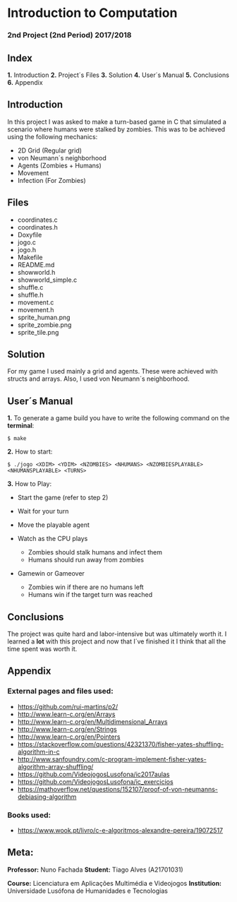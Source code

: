 ﻿# Introduction to Computation
### 2nd Project (2nd Period) 2017/2018

## Index

 **1.** Introduction
 **2.** Project´s Files
 **3.** Solution
 **4.** User´s Manual
 **5.** Conclusions
 **6.** Appendix

## Introduction

In this project I was asked to make a turn-based game in C that simulated a scenario where humans were stalked by zombies. This was to be achieved using the following mechanics:

- 2D Grid (Regular grid)
- von Neumann´s neighborhood
- Agents (Zombies + Humans)
- Movement
- Infection (For Zombies)

## Files

- coordinates.c
- coordinates.h
- Doxyfile
- jogo.c
- jogo.h
- Makefile
- README.md
- showworld.h
- showworld_simple.c
- shuffle.c
- shuffle.h
- movement.c
- movement.h
- sprite_human.png
- sprite_zombie.png
- sprite_tile.png

## Solution

For my game I used mainly a grid and agents. These were achieved with structs and arrays.
Also, I used von Neumann´s neighborhood.

## User´s Manual

 **1.** To generate a game build you have to write the following command on the **terminal**:

    $ make

 **2.** How to start:

	$ ./jogo <XDIM> <YDIM> <NZOMBIES> <NHUMANS> <NZOMBIESPLAYABLE> <NHUMANSPLAYABLE> <TURNS>

**3.** How to Play:

- Start the game (refer to step 2)
- Wait for your turn
- Move the playable agent
- Watch as the CPU plays

	- Zombies should stalk humans and infect them
	- Humans should run away from zombies

- Gamewin or Gameover

	 - Zombies win if there are no humans left
	 - Humans win if the target turn was reached

## Conclusions

The project was quite hard and labor-intensive but was ultimately worth it. I learned a **lot** with this project and now that I´ve finished it I think that all the time spent was worth it.

## Appendix

### External pages and files used:

- https://github.com/rui-martins/p2/
- http://www.learn-c.org/en/Arrays
- http://www.learn-c.org/en/Multidimensional_Arrays
- http://www.learn-c.org/en/Strings
- http://www.learn-c.org/en/Pointers
- https://stackoverflow.com/questions/42321370/fisher-yates-shuffling-algorithm-in-c
- http://www.sanfoundry.com/c-program-implement-fisher-yates-algorithm-array-shuffling/
- https://github.com/VideojogosLusofona/ic2017aulas
- https://github.com/VideojogosLusofona/ic_exercicios
- https://mathoverflow.net/questions/152107/proof-of-von-neumanns-debiasing-algorithm

### Books used:

- https://www.wook.pt/livro/c-e-algoritmos-alexandre-pereira/19072517

## Meta:

**Professor:** Nuno Fachada
**Student:** Tiago Alves (A21701031)

**Course:** Licenciatura em Aplicações Multimédia e Videojogos
**Institution:** Universidade Lusófona de Humanidades e Tecnologias

